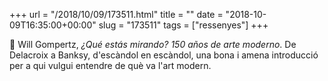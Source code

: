+++
url = "/2018/10/09/173511.html"
title = ""
date = "2018-10-09T16:35:00+00:00"
slug = "173511"
tags = ["ressenyes"]
+++

📖 Will Gompertz, *¿Qué estás mirando? 150 años de arte moderno*. De Delacroix a Banksy, d'escàndol en escàndol, una bona i amena introducció per a qui vulgui entendre de què va l'art modern.
